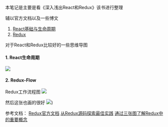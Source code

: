 本笔记是主要是看《深入浅出React和Redux》该书进行整理

辅以官方文档以及一些博文

1. [React基础与生命周期](https://github.com/zzzmj/react-and-redux-notes/blob/master/1.%20React%E7%BB%84%E4%BB%B6/notes.md)
2. [Redux](https://github.com/zzzmj/react-and-redux-notes/blob/master/2.%20%E4%BB%8EFlux%E5%88%B0Redux/Redux.md)


对于React和Redux比较好的一些思维导图

#### 1. React生命周期
![](http://ww1.sinaimg.cn/large/006PpBLoly1g432ldnltrj30yo0oa75w.jpg)


#### 2. Redux-Flow
Redux工作流程图
![](http://ww1.sinaimg.cn/large/006PpBLoly1g4328g1vdpj31bw0ksgp9.jpg)

然后这张也画的很好
![](http://ww1.sinaimg.cn/large/006PpBLoly1g425barnodj30lr0dqta5.jpg))




参考文档：
[Redux官方文档](https://redux.js.org/introduction/getting-started)
[从Redux源码探索最佳实践](https://www.cnblogs.com/bldxh/p/10316425.html)
[通过三张图了解Redux中的重要概念](https://www.cnblogs.com/wilber2013/p/5403350.html)


